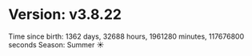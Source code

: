 # Version: v3.8.22
Time since birth: 1362 days, 32688 hours, 1961280 minutes, 117676800 seconds
Season: Summer ☀️
